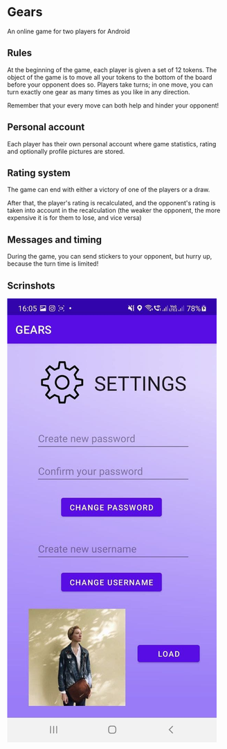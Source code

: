 # Gears

An online game for two players for Android 

## Rules

At the beginning of the game, each player is given a set of 12 tokens. The object of the game is to move all your tokens to the bottom of the board before your opponent does so. Players take turns; in one move, you can turn exactly one gear as many times as you like in any direction. 

Remember that your every move can both help and hinder your opponent! 

## Personal account

Each player has their own personal account where game statistics, rating and optionally profile pictures are stored.

## Rating system
The game can end with either a victory of one of the players or a draw. 

After that, the player's rating is recalculated, and the opponent's rating is taken into account in the recalculation (the weaker the opponent, the more expensive it is for them to lose, and vice versa) 

## Messages and timing 
During the game, you can send stickers to your opponent, but hurry up, because the turn time is limited! 

## Scrinshots

![Image alt](samples/settings.jpg)
